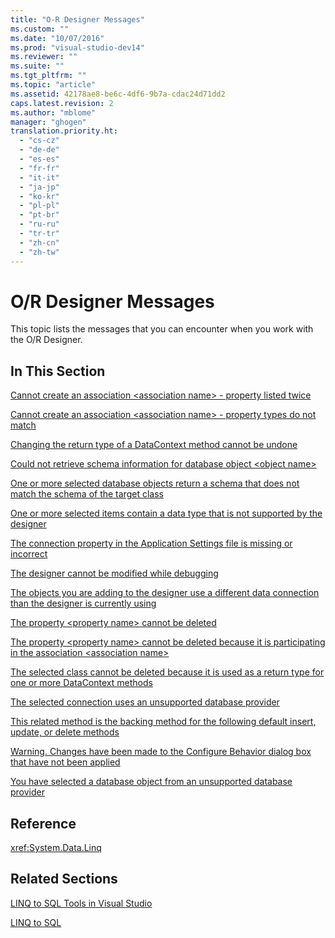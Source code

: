 ```yaml
---
title: "O-R Designer Messages"
ms.custom: ""
ms.date: "10/07/2016"
ms.prod: "visual-studio-dev14"
ms.reviewer: ""
ms.suite: ""
ms.tgt_pltfrm: ""
ms.topic: "article"
ms.assetid: 42178ae8-be6c-4df6-9b7a-cdac24d71dd2
caps.latest.revision: 2
ms.author: "mblome"
manager: "ghogen"
translation.priority.ht: 
  - "cs-cz"
  - "de-de"
  - "es-es"
  - "fr-fr"
  - "it-it"
  - "ja-jp"
  - "ko-kr"
  - "pl-pl"
  - "pt-br"
  - "ru-ru"
  - "tr-tr"
  - "zh-cn"
  - "zh-tw"
---
```

# O/R Designer Messages
This topic lists the messages that you can encounter when you work with the O/R Designer.  
  
## In This Section  
 [Cannot create an association \<association name> - property listed twice](../datatools/cannot-create-an-association--association-name----property-listed-twice.md)  
  
 [Cannot create an association \<association name> - property types do not match](../datatools/cannot-create-an-association--association-name----property-types-do-not-match.md)  
  
 [Changing the return type of a DataContext method cannot be undone](../datatools/changing-the-return-type-of-a-datacontext-method-cannot-be-undone.md)  
  
 [Could not retrieve schema information for database object \<object name>](../datatools/could-not-retrieve-schema-information-for-database-object--object-name-.md)  
  
 [One or more selected database objects return a schema that does not match the schema of the target class](../datatools/3794e88b-4d3d-4e7a-ade6-8208eabe3eae.md)  
  
 [One or more selected items contain a data type that is not supported by the designer](../datatools/71dcd4f9-2946-42c5-9ce4-99c819ea2785.md)  
  
 [The connection property in the Application Settings file is missing or incorrect](../datatools/77724510-ff59-4d43-b933-a0434e1ac597.md)  
  
 [The designer cannot be modified while debugging](../datatools/the-designer-cannot-be-modified-while-debugging.md)  
  
 [The objects you are adding to the designer use a different data connection than the designer is currently using](../datatools/332ed2f3-3377-4d51-8e3b-fdb98231978e.md)  
  
 [The property \<property name> cannot be deleted](../datatools/the-property--property-name--cannot-be-deleted.md)  
  
 [The property \<property name> cannot be deleted because it is participating in the association \<association name>](../datatools/389873cc-92dd-48da-bfca-0f6c8e0ae3c2.md)  
  
 [The selected class cannot be deleted because it is used as a return type for one or more DataContext methods](../datatools/d68254a0-f3a1-47e2-aed3-a83471e1d711.md)  
  
 [The selected connection uses an unsupported database provider](../datatools/the-selected-connection-uses-an-unsupported-database-provider.md)  
  
 [This related method is the backing method for the following default insert, update, or delete methods](../datatools/62afa6da-97cf-48b9-8de3-33e4d72a0377.md)  
  
 [Warning. Changes have been made to the Configure Behavior dialog box that have not been applied](../datatools/ce5822dd-4f10-4c86-b707-7766837be216.md)  
  
 [You have selected a database object from an unsupported database provider](../datatools/you-have-selected-a-database-object-from-an-unsupported-database-provider.md)  
  
## Reference  
 <xref:System.Data.Linq>  
  
## Related Sections  
 [LINQ to SQL Tools in Visual Studio](../datatools/linq-to-sql-tools-in-visual-studio2.md)  
  
 [LINQ to SQL](../Topic/LINQ%20to%20SQL.md)